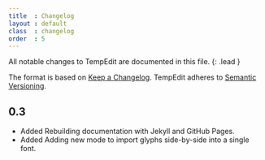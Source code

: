 ```yaml
---
title  : Changelog
layout : default
class  : changelog
order  : 5
---
```


All notable changes to TempEdit are documented in this file.
{: .lead }

The format is based on [Keep a Changelog](https://keepachangelog.com/en/1.0.0/).
TempEdit adheres to [Semantic Versioning](https://semver.org/spec/v2.0.0.html).

<!--

semantic versioning: MAJOR.MINOR.PATCH
see http://keepachangelog.com/

| MAJOR | incompatible API changes                           |
| MINOR | new functionality in a backwards compatible manner |
| PATCH | backwards compatible bug fixes                     |

additional labels for pre-release and build 
as extensions to the MAJOR.MINOR.PATCH format

types of changes:

- `Added` for new features.
- `Changed` for changes in existing functionality.
- `Deprecated` for soon-to-be removed features.
- `Removed` for now removed features.
- `Fixed` for any bug fixes.
- `Security` in case of vulnerabilities.

-->

0.3
-----

- <span class='badge'>Added</span> Rebuilding documentation with Jekyll and GitHub Pages.
- <span class='badge'>Added</span> Adding new mode to import glyphs side-by-side into a single font.
